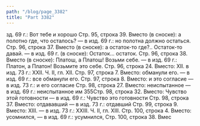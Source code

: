 ```yaml
---
path: "/blog/page_3382"
title: "Part 3382"
---
```


зд. 69 г.: Вот тебе и хорошо
Стр. 95, строка 39.
Вместо (в сноске): а полотно где, что осталось? — в изд. 69 г.: но полотна должно остаться.
Стр. 96, строка 37.
Вместо (в сноске): а остаток-то где?.. Остаток-то давай. — в изд. 69 г. (в сноске): Остаток... остаток.
Стр. 96, строка 38.
Вместо (в сноске): Платош, a Платош! Возьми себе. — в изд. 69 г.: Платон, а Платон! Возьмите это себе.
Стр. 96, строка 24.
Вместо: XII. в изд. 73 г.: XXII.
Ч. II, гл. XII.
Стр. 97, строка 7.
Вместо: обманули его. — в изд. 69 г.: все обманули его.
Стр. 97, строка 8.
Вместо: и это согласие — в изд. 73 г.: и его согласие
Стр. 98, строка 27.
Вместо: неиспытанное — в изд. 69 г.: неиспытанное им
355Стр. 98, строка 32.
Вместо: Чувство этой готовности — в изд. 69 г.: Чувство это готовности
Стр. 98, строка 37.
Вместо: отдававший — в изд. 73 г.: отдавший
Стр. 99, строка 9.
Вместо: XIII. — в изд. 73 г.: XXIII.
Ч. II, гл. XIII.
Стр. 100, строка 4.
Вместо: усомнился, — в изд. 69 г.: усумнился,
Стр. 100, строка 38.
Вмес
